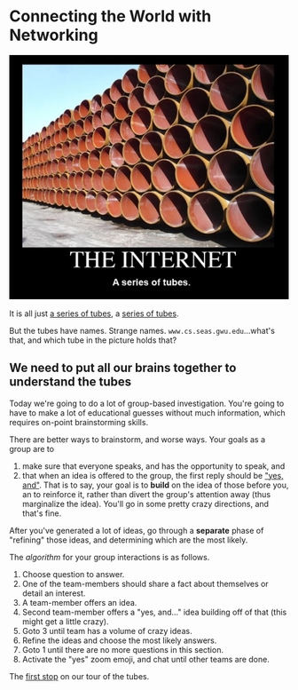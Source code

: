 # Connecting the World with Networking

![The Internet is Tubes. Lots of Tubes.](internettubes.jpg)

It is all just [a series of tubes](https://en.wikipedia.org/wiki/Series_of_tubes), a [series of tubes](https://www.youtube.com/watch?v=_cZC67wXUTs).

But the tubes have names.
Strange names.
`www.cs.seas.gwu.edu`...what's that, and which tube in the picture holds that?

## We need to put all our brains together to understand the tubes

Today we're going to do a lot of group-based investigation.
You're going to have to make a lot of educational guesses without much information, which requires on-point brainstorming skills.

There are better ways to brainstorm, and worse ways.
Your goals as a group are to

1. make sure that everyone speaks, and has the opportunity to speak, and
2. that when an idea is offered to the group, the first reply should be ["yes, and"](https://en.wikipedia.org/wiki/Yes,_and...).
	That is to say, your goal is to **build** on the idea of those before you, an to reinforce it, rather than divert the group's attention away (thus marginalize the idea).
	You'll go in some pretty crazy directions, and that's fine.

After you've generated a lot of ideas, go through a **separate** phase of "refining" those ideas, and determining which are the most likely.

The *algorithm* for your group interactions is as follows.

1. Choose question to answer.
2. One of the team-members should share a fact about themselves or detail an interest.
3. A team-member offers an idea.
4. Second team-member offers a "yes, and..." idea building off of that (this might get a little crazy).
5. Goto 3 until team has a volume of crazy ideas.
6. Refine the ideas and choose the most likely answers.
7. Goto 1 until there are no more questions in this section.
8. Activate the "yes" zoom emoji, and chat until other teams are done.

The [first stop](./t.md) on our tour of the tubes.
